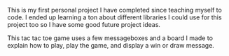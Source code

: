 This is my first personal project I have completed since teaching myself to code. 
I ended up learning a ton about different libraries I could use for this project too so I have some good future project ideas.

This tac tac toe game uses a few messageboxes and a board I made to explain how to play, play the game, and display a win or draw message.
